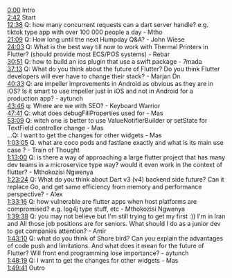[0:00](https://www.youtube.com/watch?v=w7Q_TRtyLCU&t=0m00s) Intro  
[2:42](https://www.youtube.com/watch?v=w7Q_TRtyLCU&t=2m42s) Start  
[12:38](https://www.youtube.com/watch?v=w7Q_TRtyLCU&t=12m38s) Q: how many concurrent requests can a dart server handle? e.g. tiktok type app with over 100 000 people a day - Mtho  
[21:09](https://www.youtube.com/watch?v=w7Q_TRtyLCU&t=21m09s) Q: How long until the next Humpday Q&A? - John Wiese  
[24:03](https://www.youtube.com/watch?v=w7Q_TRtyLCU&t=24m03s) Q: What is the best way till now to work with Thermal Printers in Flutter? (should provide most ECS/POS systems) - Rebar  
[30:51](https://www.youtube.com/watch?v=w7Q_TRtyLCU&t=30m51s) Q: how to build an ios plugin that use a swift package - 7mada  
[37:13](https://www.youtube.com/watch?v=w7Q_TRtyLCU&t=37m13s) Q: What do you think about the future of Flutter? Do you think Flutter developers will ever have to change their stack? - Marjan Dn  
[40:33](https://www.youtube.com/watch?v=w7Q_TRtyLCU&t=40m33s) Q: are impeller improvements in Android as obvious as they are in iOS? Is it smart to use impeller just in iOS and not in Android for a production app? - aytunch  
[43:46](https://www.youtube.com/watch?v=w7Q_TRtyLCU&t=43m46s) q: Where are we with SEO? - Keyboard Warrior  
[47:41](https://www.youtube.com/watch?v=w7Q_TRtyLCU&t=47m41s) Q: what does debugFillProperties used for - Mas  
[53:09](https://www.youtube.com/watch?v=w7Q_TRtyLCU&t=53m09s) Q: witch one is better to use ValueNotifierBuilder or setState for TextField controller change - Mas  
...Q: I want to get the changes for other widgets - Mas  
[1:03:05](https://www.youtube.com/watch?v=w7Q_TRtyLCU&t=1h03m05s) Q. what are coco pods and fastlane exactly and what is its main use case ? - Train of Thought  
[1:13:00](https://www.youtube.com/watch?v=w7Q_TRtyLCU&t=1h13m00s) Q: is there a way of approaching a large flutter project that has many dev teams in a microservice type way? would it even work in the context of flutter? - Mthokozisi Ngwenya  
[1:23:24](https://www.youtube.com/watch?v=w7Q_TRtyLCU&t=1h23m24s) Q: What do you think about Dart v3 (v4) backend side future? Can it replace Go, and get same efficiency from memory and performance perspective? - Alex  
[1:33:16](https://www.youtube.com/watch?v=w7Q_TRtyLCU&t=1h33m16s) Q: how vulnerable are flutter apps when host platforms are compromised? e.g. log4j type stuff, etc - Mthokozisi Ngwenya  
[1:39:38](https://www.youtube.com/watch?v=w7Q_TRtyLCU&t=1h39m38s) Q: you may not believe but I'm still trying to get my first :)) I'm in Iran and All those job positions are for seniors. What should I do as a junior dev to get companies attention? - Amir  
[1:43:10](https://www.youtube.com/watch?v=w7Q_TRtyLCU&t=1h43m10s) Q: what do you think of Shore bird? Can you explain the advantages of code push and limitations. And what does it mean for the future of Flutter? Will front end programming lose importance? - aytunch  
[1:48:19](https://www.youtube.com/watch?v=w7Q_TRtyLCU&t=1h48m19s) Q: I want to get the changes for other widgets - Mas  
[1:49:41](https://www.youtube.com/watch?v=w7Q_TRtyLCU&t=1h49m41s) Outro  

